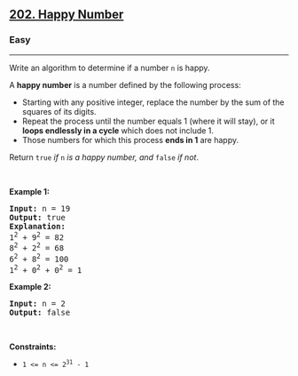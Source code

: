<h2><a href="https://leetcode.com/problems/happy-number/">202. Happy Number</a></h2><h3>Easy</h3><hr><div data-read-aloud-multi-block="true"><p>Write an algorithm to determine if a number <code>n</code> is happy.</p>

<p>A <strong>happy number</strong> is a number defined by the following process:</p>

<ul>
	<li>Starting with any positive integer, replace the number by the sum of the squares of its digits.</li>
	<li>Repeat the process until the number equals 1 (where it will stay), or it <strong>loops endlessly in a cycle</strong> which does not include 1.</li>
	<li>Those numbers for which this process <strong>ends in 1</strong> are happy.</li>
</ul>

<p>Return <code>true</code> <em>if</em> <code>n</code> <em>is a happy number, and</em> <code>false</code> <em>if not</em>.</p>

<p>&nbsp;</p>
<p><strong class="example">Example 1:</strong></p>

<pre><strong>Input:</strong> n = 19
<strong>Output:</strong> true
<strong>Explanation:</strong>
1<sup style="">2</sup> + 9<sup style="">2</sup> = 82
8<sup style="">2</sup> + 2<sup style="">2</sup> = 68
6<sup style="">2</sup> + 8<sup style="">2</sup> = 100
1<sup style="">2</sup> + 0<sup style="">2</sup> + 0<sup style="">2</sup> = 1
</pre>

<p><strong class="example">Example 2:</strong></p>

<pre><strong>Input:</strong> n = 2
<strong>Output:</strong> false
</pre>

<p>&nbsp;</p>
<p><strong>Constraints:</strong></p>

<ul>
	<li><code>1 &lt;= n &lt;= 2<sup style="">31</sup> - 1</code></li>
</ul>
</div>